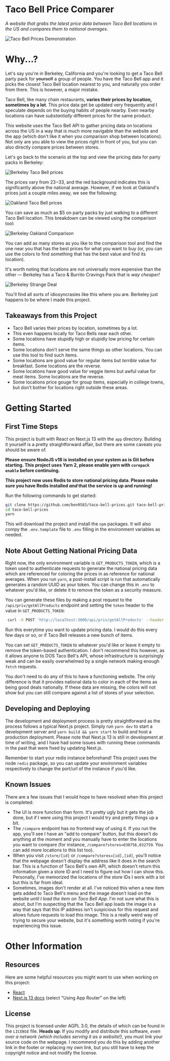 # Taco Bell Price Comparer

*A website that grabs the latest price data between Taco Bell locations in the US and compares them to national averages.*

![Taco Bell Prices Demonstration](https://github.com/ben9583/taco-bell-prices/assets/16968917/a21f406e-bbac-4fae-9487-0058a1a64575)

# Why...?

Let's say you're in Berkeley, California and you're looking to get a Taco Bell party pack for ~~yourself~~ a group of people. You have the Taco Bell app and it picks the closest Taco Bell location nearest to you, and naturally you order from there. This is however, a major mistake.

Taco Bell, like many chain restaurants, **varies their prices by location, sometimes by a lot**. This price data get be updated very frequently and I speculate depends on the buying habits of people nearby. Even nearby locations can have *substantially* different prices for the same product.

This website uses the Taco Bell API to gather pricing data on locations across the US in a way that is much more navigable than the website and the app (which don't like it when you comparison shop between locations). Not only are you able to view the prices right in front of you, but you can also directly compare prices between stores.

Let's go back to the scenario at the top and view the pricing data for party packs in Berkeley:

![Berkeley Taco Bell prices](https://github.com/ben9583/taco-bell-prices/assets/16968917/41abbc57-57ba-4b46-903a-9366d340a90c)

The prices vary from $23-$33, and the red background indicates this is significantly above the national average. However, if we look at Oakland's prices just a couple miles away, we see the following:

![Oakland Taco Bell prices](https://github.com/ben9583/taco-bell-prices/assets/16968917/25bb42e3-01b6-431b-bcb3-08d1444adf20)

You can save as much as $5 on party packs by just walking to a different Taco Bell location. This breakdown can be viewed using the comparison tool:

![Berkeley Oakland Comparison](https://github.com/ben9583/taco-bell-prices/assets/16968917/2a86ec4e-81a1-4969-a67f-90861540a902)

You can add as many stores as you like to the comparison tool and find the one near you that has the best prices for what you want to buy (or, you can use the colors to find something that has the best value and find its location).

It's worth noting that locations are not universally more expensive than the other — Berkeley has a Taco & Burrito Cravings Pack that is *way cheaper!*

![Berkeley Strange Deal](https://github.com/ben9583/taco-bell-prices/assets/16968917/3fc272ef-fd37-4ed7-86b7-0cc16a15e4e8)

You'll find all sorts of idiosyncrasies like this where you are. Berkeley just happens to be where I made this project.

## Takeaways from this Project

- Taco Bell varies their prices by location, sometimes by a lot.
- This even happens locally for Taco Bells near each other.
- Some locations have stupidly high or stupidly low pricing for certain items.
- Some locations don't serve the same things as other locations. You can use this tool to find such items.
- Some locations are good value for regular items but *terrible* value for breakfast. Some locations are the reverse.
- Some locations have good value for veggie items but awful value for meat items. Some locations are the reverse.
- Some locations price gouge for group items, especially in college towns, but don't bother for locations right outside these areas.

# Getting Started

## First Time Steps

This project is built with React on Next.js 13 with the `app` directory. Building it yourself is a pretty straightforward affair, but there are some caveats you should be aware of.

**Please ensure NodeJS v18 is installed on your system as is Git before starting. This project uses Yarn 2, please enable yarn with `corepack enable` before continuing.**

**This project now uses Redis to store national pricing data. Please make sure you have Redis installed *and* that the service is up and running!**

Run the following commands to get started:

```sh
git clone https://github.com/ben9583/taco-bell-prices.git taco-bell-prices
cd taco-bell-prices
yarn
```

This will download the project and install the `npm` packages. It will also compy the `.env.template` file to `.env` filling in the environment variables as needed. 

## Note About Getting National Pricing Data

Right now, the only environment variable is `GET_PRODUCTS_TOKEN`, which is a token used to authenticate requests to generate the national pricing data which are referenced for coloring the prices in as reference for national averages. When you run `yarn`, a post-install script is run that automatically generates a random UUID as your token. You can change this in `.env` to whatever you'd like, or delete it to remove the token as a security measure.

You can generate these files by making a post request to the `/api/priv/getAllProducts` endpoint and setting the `token` header to the value in `GET_PRODUCTS_TOKEN`:

```sh
 curl -X POST 'http://localhost:3000/api/priv/getAllProducts' --header "token: [YOUR TOKEN HERE]"
```

Run this everytime you want to update pricing data. I would do this every few days or so, or if Taco Bell releases a new bunch of items.

You can set `GET_PRODUCTS_TOKEN` to whatever you'd like or leave it empty to remove the token-based authentication. I don't recommend this however, as it allows anyone to DOS Taco Bell's API, whose infrastructure is surprisingly weak and can be easily overwhelmed by a single network making enough `fetch` requests.

You don't need to do any of this to have a functioning website. The only difference is that it provides national data to color in each of the items as being good deals nationally. If these data are missing, the colors will not show but you can still compare against a list of stores of your selection.

## Developing and Deploying

The development and deployment process is pretty straightforward as the process follows a typical Next.js project. Simply run `yarn dev` to start a development server and `yarn build && yarn start` to build and host a production deployment. Please note that Next.js 13 is still in development at time of writing, and I have had some issues with running these commands in the past that were fixed by updating Next.js.

Remember to start your redis instance beforehand! This project uses the node `redis` package, so you can update your environment variables respectively to change the port/url of the instance if you'd like.

## Known Issues

There are a few issues that I would hope to have resolved when this project is completed:

- The UI is more function than form. It's pretty ugly but it gets the job done, but if I were using this project I would try and pretty things up a bit.
- The `/compare` endpoint has no frontend way of using it. If you run the app, you'll see I have an "add to compare" button, but this doesn't do anything at the moment and you manually have to enter the locations you want to compare (for instance, `/compare?stores=030756,032759`. You can add more locations to this list too).
- When you visit `/store/[id]` or `/compare?stores=[id],[id]`, you'll notice that the webpage doesn't display the address like it does in the search bar. This is a function of Taco Bell's own API, which doesn't return this information given a store ID and I need to figure out how I can show this. Personally, I've memorized the locations of the store IDs I work with a lot but this is far from ideal.
- Sometimes, images don't render at all. I've noticed this when a new item gets added to Taco Bell's menu and the image doesn't load on the website *until I load the item on Taco Bell App*. I'm not sure what this is about, but I'm suspecting that the Taco Bell app loads the image in a way that says that this IP address isn't suspicious for this request and allows future requests to load this image. This is a really weird way of trying to secure your website, but it's something worth noting if you're experiencing this issue.

# Other Information

## Resources

Here are some helpful resources you might want to use when working on this project:

- [React](https://reactjs.org/)
- [Next.js 13 docs](https://nextjs.org/docs) (select "Using App Router" on the left)

## License

This project is licensed under AGPL 3.0, the details of which can be found in the `LICENSE` file. **Heads up**: If you modify and distribute this software, *even over a network (which includes serving it as a website!)*, you must link your source code on the webpage. I recommend you do this by adding another link in the footer or replacing my own link, but you still have to keep the copyright notice and not modify the license.
